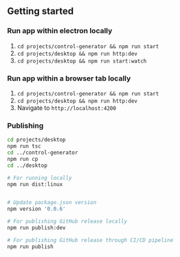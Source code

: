 ## Getting started

### Run app within electron locally

1. `cd projects/control-generator && npm run start`
1. `cd projects/desktop && npm run http:dev`
1. `cd projects/desktop && npm run start:watch`

### Run app within a browser tab locally

1. `cd projects/control-generator && npm run start`
1. `cd projects/desktop && npm run http:dev`
1. Navigate to `http://localhost:4200`

### Publishing

```sh
cd projects/desktop
npm run tsc
cd ../control-generator
npm run cp
cd ../desktop

# For running locally
npm run dist:linux


# Update package.json version
npm version '0.0.6'

# For publishing GitHub release locally
npm run publish:dev

# For publishing GitHub release through CI/CD pipeline
npm run publish
```
